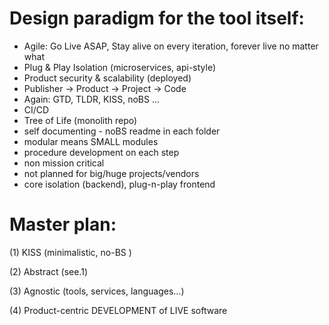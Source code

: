 

# Design paradigm for the tool itself:

- Agile: Go Live ASAP, Stay alive on every iteration, forever live no matter what
- Plug & Play Isolation (microservices, api-style)
- Product security & scalability (deployed)
- Publisher -> Product -> Project -> Code
- Again: GTD, TLDR, KISS, noBS ...
- CI/CD
- Tree of Life (monolith repo)
- self documenting - noBS readme in each folder
- modular means SMALL modules
- procedure development on each step
- non mission critical
- not planned for big/huge projects/vendors
- core isolation (backend), plug-n-play frontend

# Master plan:

 (1) KISS (minimalistic, no-BS ) 

 (2) Abstract (see.1)

 (3) Agnostic (tools, services, languages...)

 (4) Product-centric DEVELOPMENT of LIVE software